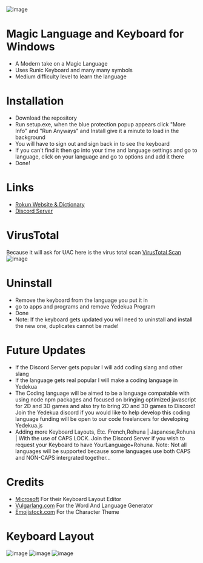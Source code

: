 ![image](https://user-images.githubusercontent.com/57733446/165025988-c7b1ccfa-cea3-4527-b11c-32d5f24a5d0a.png)
# Magic Language and Keyboard for Windows
* A Modern take on a Magic Language
* Uses Runic Keyboard and many many symbols
* Medium difficulty level to learn the language

# Installation
* Download the repository
* Run setup.exe, when the blue protection popup appears click "More Info" and "Run Anyways" and Install give it a minute to load in the background
* You will have to sign out and sign back in to see the keyboard
* If you can't find it then go into your time and language settings and go to language, click on your language and go to options and add it there
* Done!

# Links
* [Rokun Website & Dictionary](https://sites.google.com/view/magic-languages/%EA%AE%A2okun)
* [Discord Server](https://discord.gg/24uCtxKCNH)

# VirusTotal
Because it will ask for UAC here is the virus total scan
[VirusTotal Scan](https://www.virustotal.com/gui/file/558588e3330534f82ccd069b1caeb25208a64c7a93ddd516852ffc9591a30967?nocache=1)
![image](https://user-images.githubusercontent.com/57733446/165026583-4f432682-bc24-47c6-9f67-8995b07d0219.png)

# Uninstall
* Remove the keyboard from the language you put it in
* go to apps and programs and remove Yedekua Program
* Done
* Note: If the keyboard gets updated you will need to uninstall and install the new one, duplicates cannot be made!

# Future Updates
* If the Discord Server gets popular I will add coding slang and other slang
* If the language gets real popular I will make a coding language in Yedekua
* The Coding language will be aimed to be a language compatable with using node npm packages and focused on bringing optimized javascript for 2D and 3D games and also try to bring 2D and 3D games to Discord! Join the Yedekua discord if you would like to help develop this coding language funding will be open to our code freelancers for developing Yedekua.js
* Adding more Keyboard Layouts, Etc. French,Rohuna | Japanese,Rohuna | With the use of CAPS LOCK. Join the Discord Server if you wish to request your Keyboard to have YourLanguage+Rohuna. Note: Not all languages will be supported because some languages use both CAPS and NON-CAPS intergrated together...

# Credits

* [Microsoft](https://www.microsoft.com/en-us/download/details.aspx?id=102134) For their Keyboard Layout Editor
* [Vulgarlang.com](https://www.vulgarlang.com/) For the Word And Language Generator
* [Emojistock.com](https://emojistock.com/) For the Character Theme

# Keyboard Layout
![image](https://user-images.githubusercontent.com/57733446/165026370-14e71ca2-ff36-4e5d-a8bc-13208daf22e1.png)
![image](https://user-images.githubusercontent.com/57733446/165026393-a0f85c92-3c75-4c4c-9d06-66871d93f282.png)
![image](https://user-images.githubusercontent.com/57733446/165026414-699e4415-6fd2-4c04-8e14-0de930c2a4f4.png)

